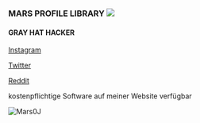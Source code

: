 ### MARS PROFILE LIBRARY ![](https://img.shields.io/youtube/views/i6Vy2O0wnmw?style=plastic)

#### GRAY HAT HACKER

[Instagram](https://instagram.com/mars.111k)

[Twitter](https://mobile.twitter.com/Mars13104551)

[Reddit](https://www.reddit.com/u/Mars0)


 kostenpflichtige Software auf meiner Website verfügbar



<p><img align="center" src="https://github-readme-stats.vercel.app/api/top-langs?username=Mars0J&show_icons=true&locale=en&layout=compact" alt="Mars0J" /></p>

